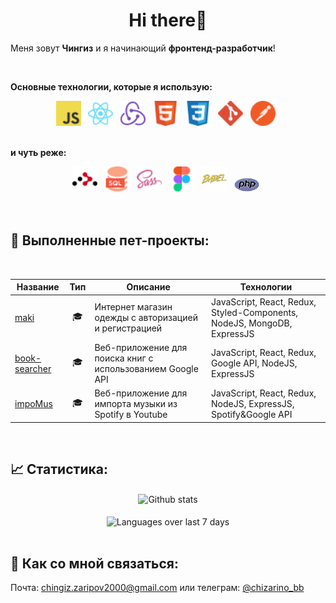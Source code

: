 <h1 align='center'>Hi there👋 </h1>

Меня зовут **Чингиз** и я начинающий **фронтенд-разработчик**!

<br />

**Основные технологии, которые я использую:**
<div align='center'>
    <img src='icons/Javascript.svg' title='JavaScript' alt='JavaScript' width='40'>&nbsp;&nbsp;
    <img src='icons/React.svg' title='React' alt='React' width='40'>&nbsp;&nbsp;
    <img src='icons/Redux.svg' title='Redux' alt='Redux' width='40'>&nbsp;&nbsp;
    <img src='icons/HTML.svg' title='HTML' alt='HTML' width='40'>&nbsp;&nbsp;
    <img src='icons/CSS.svg' title='CSS' alt='CSS' width='40'>&nbsp;&nbsp;
    <img src='icons/Git.svg' title='Git' alt='Git' width='40'>&nbsp;&nbsp;
    <img src='icons/Postman.svg' title='Postman' alt='Postman' width='40'>&nbsp;&nbsp;
</div>
<br />

**и чуть реже:**
<div align='center'>
    <img src='icons/React Router.svg' title='React Router' alt='React Router' width='40'>&nbsp;&nbsp;
    <img src='icons/SQL.svg' title='SQL' alt='SQL' width='40'>&nbsp;&nbsp;
    <img src='icons/SASS.svg' title='SASS' alt='SASS' width='40'>&nbsp;&nbsp;
    <img src='icons/Figma.svg' title='Figma' alt='Figma' width='40'>&nbsp;&nbsp;
    <img src='icons/Babel.svg' title='Babel' alt='Babel' width='40'>&nbsp;&nbsp;
    <img src='icons/Php.svg' title='php' alt='Php' width='40'>&nbsp;&nbsp;
</div>
<br />

<br />

## 🎯 Выполненные пет-проекты:
<br />

| Название      | Тип         | Описание          | Технологии  |
| ------------- | ------------- | ------------- | ----- |
| [maki](https://github.com/chingiz21/maki) | <div align='center' title='pet-project'>🎓</div> | Интернет магазин одежды с авторизацией и регистрацией | JavaScript, React, Redux, Styled-Components, NodeJS, MongoDB, ExpressJS|
| [book-searcher](https://github.com/chingiz21/bookSearcher) | <div align='center' title='pet-project' >🎓</div> | Веб-приложение для поиска книг с использованием Google API | JavaScript, React, Redux, Google API, NodeJS, ExpressJS |
| [impoMus](https://github.com/chingiz21/impomus) | <div align='center' title='pet-project' >🎓</div> | Веб-приложение для импорта музыки из Spotify в Youtube | JavaScript, React, Redux, NodeJS, ExpressJS, Spotify&Google API |
<br />

## 📈 Статистика:
<div align='center'>
    <img src='https://github-readme-stats.vercel.app/api?username=chingiz21&show_icons=true&count_private=true&hide_border=true' alt='Github stats' align='center' />
</div>
<br />

<div align='center'>
    <img src="https://wakatime.com/share/@chinzano/3e519f9b-db8f-41c8-b8a6-87c7cd6e07cb.svg" width='600' alt='Languages over last 7 days' align='center' />
</div>
<br />

## 🔎 Как со мной связаться:
<p>Почта: <a href='mailto:chingiz.zaripov2000@gmail.com'>chingiz.zaripov2000@gmail.com</a> или телеграм: <a href='https://t.me/chizarino_bb' alt='https://t.me/chizarino_bb' target='_blank'>@chizarino_bb</a></p>
